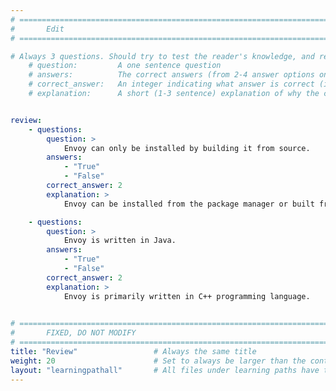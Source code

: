 ```yaml
---
# ================================================================================
#       Edit
# ================================================================================

# Always 3 questions. Should try to test the reader's knowledge, and reinforce the key points you want them to remember.
    # question:         A one sentence question
    # answers:          The correct answers (from 2-4 answer options only). Should be surrounded by quotes.
    # correct_answer:   An integer indicating what answer is correct (index starts from 0)
    # explanation:      A short (1-3 sentence) explanation of why the correct answer is correct. Can add additional context if desired


review:
    - questions:
        question: >
            Envoy can only be installed by building it from source.
        answers:
            - "True"
            - "False"
        correct_answer: 2                     
        explanation: >        
            Envoy can be installed from the package manager or built from source.

    - questions:
        question: >
            Envoy is written in Java.
        answers:
            - "True"
            - "False"
        correct_answer: 2                     
        explanation: >
            Envoy is primarily written in C++ programming language.
                    

# ================================================================================
#       FIXED, DO NOT MODIFY
# ================================================================================
title: "Review"                 # Always the same title
weight: 20                      # Set to always be larger than the content in this path
layout: "learningpathall"       # All files under learning paths have this same wrapper
---
```


